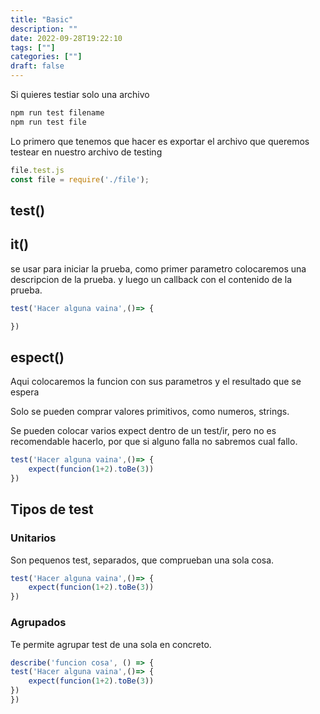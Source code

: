 ```yaml
---
title: "Basic"
description: "" 
date: 2022-09-28T19:22:10
tags: [""]
categories: [""]
draft: false
---
```

Si quieres testiar solo una archivo

```jsx
npm run test filename
npm run test file
```

Lo primero que tenemos que hacer es exportar el archivo que queremos testear en nuestro archivo de testing

```jsx
file.test.js
const file = require('./file');
```

## test()

## it()

se usar para iniciar la prueba, como primer parametro colocaremos una descripcion de la prueba. y luego un callback con el contenido de la prueba.

```jsx
test('Hacer alguna vaina',()=> {

})
```

## espect()

Aqui colocaremos la funcion con sus parametros y el resultado que se espera

Solo se pueden comprar valores primitivos, como numeros, strings.

Se pueden colocar varios expect dentro de un test/ir, pero no es recomendable hacerlo, por que si alguno falla no sabremos cual fallo.

```jsx
test('Hacer alguna vaina',()=> {
    expect(funcion(1+2).toBe(3))
})
```

## Tipos de test

### Unitarios

Son pequenos test, separados, que comprueban una sola cosa.

```jsx
test('Hacer alguna vaina',()=> {
    expect(funcion(1+2).toBe(3))
})
```

### Agrupados

Te permite agrupar test de una sola en concreto.

```jsx
describe('funcion cosa', () => {
test('Hacer alguna vaina',()=> {
    expect(funcion(1+2).toBe(3))
})
})
```
